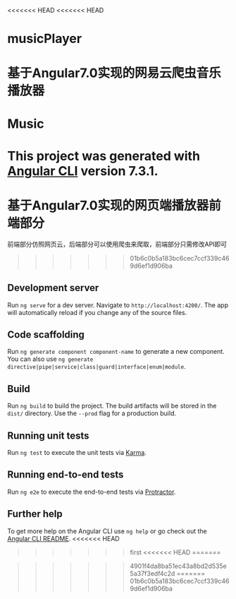 <<<<<<< HEAD
<<<<<<< HEAD
# musicPlayer
基于Angular7.0实现的网易云爬虫音乐播放器
=======
# Music

This project was generated with [Angular CLI](https://github.com/angular/angular-cli) version 7.3.1.
=======
# 基于Angular7.0实现的网页端播放器前端部分

前端部分仿照网页云，后端部分可以使用爬虫来爬取，前端部分只需修改API即可


>>>>>>> 01b6c0b5a183bc6cec7ccf339c469d6ef1d906ba

## Development server

Run `ng serve` for a dev server. Navigate to `http://localhost:4200/`. The app will automatically reload if you change any of the source files.

## Code scaffolding

Run `ng generate component component-name` to generate a new component. You can also use `ng generate directive|pipe|service|class|guard|interface|enum|module`.

## Build

Run `ng build` to build the project. The build artifacts will be stored in the `dist/` directory. Use the `--prod` flag for a production build.

## Running unit tests

Run `ng test` to execute the unit tests via [Karma](https://karma-runner.github.io).

## Running end-to-end tests

Run `ng e2e` to execute the end-to-end tests via [Protractor](http://www.protractortest.org/).

## Further help

To get more help on the Angular CLI use `ng help` or go check out the [Angular CLI README](https://github.com/angular/angular-cli/blob/master/README.md).
<<<<<<< HEAD
>>>>>>> first
<<<<<<< HEAD
=======

>>>>>>> 4901f4da8ba51ec43a8bd2d535e5a37f3edf4c2d
=======
>>>>>>> 01b6c0b5a183bc6cec7ccf339c469d6ef1d906ba
